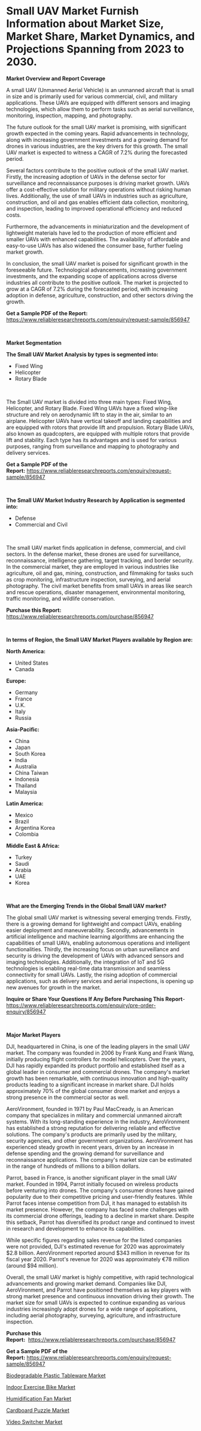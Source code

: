 <p><h1>Small UAV Market Furnish Information about Market Size, Market Share, Market Dynamics, and Projections Spanning from 2023 to 2030.</h1></p><p><strong>Market Overview and Report Coverage</strong></p>
<p><p>A small UAV (Unmanned Aerial Vehicle) is an unmanned aircraft that is small in size and is primarily used for various commercial, civil, and military applications. These UAVs are equipped with different sensors and imaging technologies, which allow them to perform tasks such as aerial surveillance, monitoring, inspection, mapping, and photography.</p><p>The future outlook for the small UAV market is promising, with significant growth expected in the coming years. Rapid advancements in technology, along with increasing government investments and a growing demand for drones in various industries, are the key drivers for this growth. The small UAV market is expected to witness a CAGR of 7.2% during the forecasted period.</p><p>Several factors contribute to the positive outlook of the small UAV market. Firstly, the increasing adoption of UAVs in the defense sector for surveillance and reconnaissance purposes is driving market growth. UAVs offer a cost-effective solution for military operations without risking human lives. Additionally, the use of small UAVs in industries such as agriculture, construction, and oil and gas enables efficient data collection, monitoring, and inspection, leading to improved operational efficiency and reduced costs.</p><p>Furthermore, the advancements in miniaturization and the development of lightweight materials have led to the production of more efficient and smaller UAVs with enhanced capabilities. The availability of affordable and easy-to-use UAVs has also widened the consumer base, further fueling market growth.</p><p>In conclusion, the small UAV market is poised for significant growth in the foreseeable future. Technological advancements, increasing government investments, and the expanding scope of applications across diverse industries all contribute to the positive outlook. The market is projected to grow at a CAGR of 7.2% during the forecasted period, with increasing adoption in defense, agriculture, construction, and other sectors driving the growth.</p></p>
<p><strong>Get a Sample PDF of the Report:</strong> <a href="https://www.reliableresearchreports.com/enquiry/request-sample/856947">https://www.reliableresearchreports.com/enquiry/request-sample/856947</a></p>
<p>&nbsp;</p>
<p><strong>Market Segmentation</strong></p>
<p><strong>The Small UAV Market Analysis by types is segmented into:</strong></p>
<p><ul><li>Fixed Wing</li><li>Helicopter</li><li>Rotary Blade</li></ul></p>
<p>&nbsp;</p>
<p><p>The Small UAV market is divided into three main types: Fixed Wing, Helicopter, and Rotary Blade. Fixed Wing UAVs have a fixed wing-like structure and rely on aerodynamic lift to stay in the air, similar to an airplane. Helicopter UAVs have vertical takeoff and landing capabilities and are equipped with rotors that provide lift and propulsion. Rotary Blade UAVs, also known as quadcopters, are equipped with multiple rotors that provide lift and stability. Each type has its advantages and is used for various purposes, ranging from surveillance and mapping to photography and delivery services.</p></p>
<p><strong>Get a Sample PDF of the Report:</strong>&nbsp;<a href="https://www.reliableresearchreports.com/enquiry/request-sample/856947">https://www.reliableresearchreports.com/enquiry/request-sample/856947</a></p>
<p>&nbsp;</p>
<p><strong>The Small UAV Market Industry Research by Application is segmented into:</strong></p>
<p><ul><li>Defense</li><li>Commercial and Civil</li></ul></p>
<p>&nbsp;</p>
<p><p>The small UAV market finds application in defense, commercial, and civil sectors. In the defense market, these drones are used for surveillance, reconnaissance, intelligence gathering, target tracking, and border security. In the commercial market, they are employed in various industries like agriculture, oil and gas, mining, construction, and filmmaking for tasks such as crop monitoring, infrastructure inspection, surveying, and aerial photography. The civil market benefits from small UAVs in areas like search and rescue operations, disaster management, environmental monitoring, traffic monitoring, and wildlife conservation.</p></p>
<p><strong>Purchase this Report:</strong>&nbsp; <a href="https://www.reliableresearchreports.com/purchase/856947">https://www.reliableresearchreports.com/purchase/856947</a></p>
<p>&nbsp;</p>
<p><strong>In terms of Region, the Small UAV Market Players available by Region are:</strong></p>
<p>
    <p> <strong> North America: </strong>
        <ul>
            <li>United States</li>
            <li>Canada</li>
        </ul>
        </p> 
    <p> <strong> Europe: </strong>
        <ul>
            <li>Germany</li>
            <li>France</li>
            <li>U.K.</li>
            <li>Italy</li>
            <li>Russia</li>
        </ul>
        </p> 
    <p> <strong> Asia-Pacific: </strong>
        <ul>
            <li>China</li>
            <li>Japan</li>
            <li>South Korea</li>
            <li>India</li>
            <li>Australia</li>
            <li>China Taiwan</li>
            <li>Indonesia</li>
            <li>Thailand</li>
            <li>Malaysia</li>
        </ul>
        </p> 
    <p> <strong> Latin America: </strong>
        <ul>
            <li>Mexico</li>
            <li>Brazil</li>
            <li>Argentina Korea</li>
            <li>Colombia</li>
        </ul>
        </p> 
    <p> <strong> Middle East & Africa: </strong>
        <ul>
            <li>Turkey</li>
            <li>Saudi</li>
            <li>Arabia</li>
            <li>UAE</li>
            <li>Korea</li>
        </ul>
    </p>
    </p>
<p>&nbsp;</p>
<p><strong>What are the Emerging Trends in the Global Small UAV market?</strong></p>
<p><p>The global small UAV market is witnessing several emerging trends. Firstly, there is a growing demand for lightweight and compact UAVs, enabling easier deployment and maneuverability. Secondly, advancements in artificial intelligence and machine learning algorithms are enhancing the capabilities of small UAVs, enabling autonomous operations and intelligent functionalities. Thirdly, the increasing focus on urban surveillance and security is driving the development of UAVs with advanced sensors and imaging technologies. Additionally, the integration of IoT and 5G technologies is enabling real-time data transmission and seamless connectivity for small UAVs. Lastly, the rising adoption of commercial applications, such as delivery services and aerial inspections, is opening up new avenues for growth in the market.</p></p>
<p><strong>Inquire or Share Your Questions If Any Before Purchasing This Report</strong>- <a href="https://www.reliableresearchreports.com/enquiry/pre-order-enquiry/856947">https://www.reliableresearchreports.com/enquiry/pre-order-enquiry/856947</a></p>
<p>&nbsp;</p>
<p><strong>Major Market Players</strong></p>
<p><p>DJI, headquartered in China, is one of the leading players in the small UAV market. The company was founded in 2006 by Frank Kung and Frank Wang, initially producing flight controllers for model helicopters. Over the years, DJI has rapidly expanded its product portfolio and established itself as a global leader in consumer and commercial drones. The company's market growth has been remarkable, with continuous innovation and high-quality products leading to a significant increase in market share. DJI holds approximately 70% of the global consumer drone market and enjoys a strong presence in the commercial sector as well.</p><p>AeroVironment, founded in 1971 by Paul MacCready, is an American company that specializes in military and commercial unmanned aircraft systems. With its long-standing experience in the industry, AeroVironment has established a strong reputation for delivering reliable and effective solutions. The company's products are primarily used by the military, security agencies, and other government organizations. AeroVironment has experienced steady growth in recent years, driven by an increase in defense spending and the growing demand for surveillance and reconnaissance applications. The company's market size can be estimated in the range of hundreds of millions to a billion dollars.</p><p>Parrot, based in France, is another significant player in the small UAV market. Founded in 1994, Parrot initially focused on wireless products before venturing into drones. The company's consumer drones have gained popularity due to their competitive pricing and user-friendly features. While Parrot faces intense competition from DJI, it has managed to establish its market presence. However, the company has faced some challenges with its commercial drone offerings, leading to a decline in market share. Despite this setback, Parrot has diversified its product range and continued to invest in research and development to enhance its capabilities.</p><p>While specific figures regarding sales revenue for the listed companies were not provided, DJI's estimated revenue for 2020 was approximately $2.8 billion. AeroVironment reported around $343 million in revenue for its fiscal year 2020. Parrot's revenue for 2020 was approximately €78 million (around $94 million).</p><p>Overall, the small UAV market is highly competitive, with rapid technological advancements and growing market demand. Companies like DJI, AeroVironment, and Parrot have positioned themselves as key players with strong market presence and continuous innovation driving their growth. The market size for small UAVs is expected to continue expanding as various industries increasingly adopt drones for a wide range of applications, including aerial photography, surveying, agriculture, and infrastructure inspection.</p></p>
<p><strong>Purchase this Report:</strong>&nbsp;&nbsp;<a href="https://www.reliableresearchreports.com/purchase/856947">https://www.reliableresearchreports.com/purchase/856947</a></p>
<p></p>
<p><strong>Get a Sample PDF of the Report:</strong>&nbsp;<a href="https://www.reliableresearchreports.com/enquiry/request-sample/856947">https://www.reliableresearchreports.com/enquiry/request-sample/856947</a></p>
<p><p><a href="https://medium.com/@half.skull.am/biodegradable-plastic-tableware-market-size-reveals-the-best-marketing-channels-in-global-industry-065441f29de6">Biodegradable Plastic Tableware Market</a></p><p><a href="https://medium.com/@read.code.store/indoor-exercise-bike-market-insights-into-market-cagr-market-trends-and-growth-strategies-d1a004bfd41a">Indoor Exercise Bike Market</a></p><p><a href="https://medium.com/@blow.allow.stir/humidification-fan-market-the-key-to-successful-business-strategy-forecast-till-2030-2a4c98b6e823">Humidification Fan Market</a></p><p><a href="https://medium.com/@favor.case.flash/cardboard-puzzle-market-trends-forecast-and-competitive-analysis-to-2030-3618614e41a0">Cardboard Puzzle Market</a></p><p><a href="https://medium.com/@there.mix.bring/video-switcher-market-comprehensive-assessment-by-type-application-and-geography-937c29378ca8">Video Switcher Market</a></p></p>